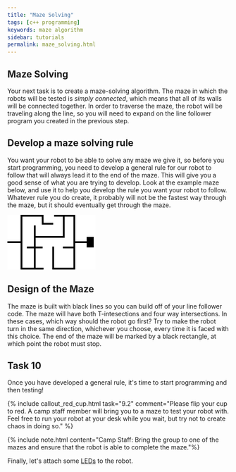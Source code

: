 ```yaml
---
title: "Maze Solving"
tags: [c++ programming]
keywords: maze algorithm
sidebar: tutorials
permalink: maze_solving.html
---
```


## Maze Solving

Your next task is to create a maze-solving algorithm. The maze in which the robots will be tested is *simply connected*, which means that all of its walls will be connected together. In order to traverse the maze, the robot will be traveling along the line, so you will need to expand on the line follower program you created in the previous step.

## Develop a maze solving rule
You want your robot to be able to solve any maze we give it, so before you start programming, you need to develop a general rule for our robot to follow that will always lead it to the end of the maze. This will give you a good sense of what you are trying to develop.
Look at the example maze below, and use it to help you develop the rule you want your robot to follow. Whatever rule you do create, it probably will not be the fastest way through the maze, but it should eventually get through the maze.

<img src="images/sample_maze.svg" alt="Sample maze" class="maze-image" />

## Design of the Maze

The maze is built with black lines so you can build off of your line follower code. The maze will have both T-intesections and four way intersections. In these cases, which way should the robot go first? Try to make the robot turn in the same direction, whichever you choose, every time it is faced with this choice. The end of the maze will be marked by a black rectangle, at which point the robot must stop.

## Task 10

Once you have developed a general rule, it's time to start programming and then testing!

{% include callout_red_cup.html task="9.2" comment="Please flip your cup to red. A camp staff member will bring you to a maze to test your robot with. Feel free to run your robot at your desk while you wait, but try not to create chaos in doing so." %}

{% include note.html content="Camp Staff: Bring the group to one of the mazes and ensure that the robot is able to complete the maze."%}

Finally, let's attach some [LEDs](led.html) to the robot.
